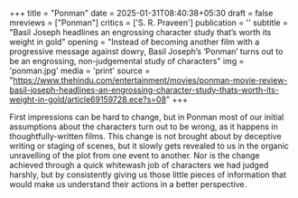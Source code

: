 +++
title = "Ponman"
date = 2025-01-31T08:40:38+05:30
draft = false
mreviews = ["Ponman"]
critics = ['S. R. Praveen']
publication = ''
subtitle = "Basil Joseph headlines an engrossing character study that’s worth its weight in gold"
opening = "Instead of becoming another film with a progressive message against dowry, Basil Joseph’s ‘Ponman’ turns out to be an engrossing, non-judgemental study of characters"
img = 'ponman.jpg'
media = 'print'
source = "https://www.thehindu.com/entertainment/movies/ponman-movie-review-basil-joseph-headlines-an-engrossing-character-study-thats-worth-its-weight-in-gold/article69159728.ece?s=08"
+++

First impressions can be hard to change, but in Ponman most of our initial assumptions about the characters turn out to be wrong, as it happens in thoughtfully-written films. This change is not brought about by deceptive writing or staging of scenes, but it slowly gets revealed to us in the organic unravelling of the plot from one event to another. Nor is the change achieved through a quick whitewash job of characters we had judged harshly, but by consistently giving us those little pieces of information that would make us understand their actions in a better perspective.
